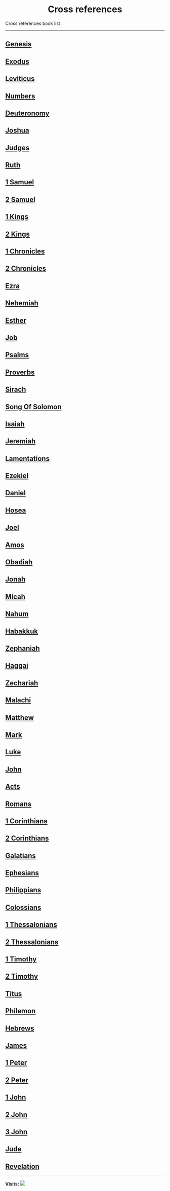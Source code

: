 <div align="center">
  <h1 id="readme">Cross references</h1>
</div>

Cross references book list

---

## [Genesis](md/Gen#readme)
## [Exodus](md/Exo#readme)
## [Leviticus](md/Lev#readme)
## [Numbers](md/Num#readme)
## [Deuteronomy](md/Deu#readme)
## [Joshua](md/Jos#readme)
## [Judges](md/Jdg#readme)
## [Ruth](md/Rut#readme)
## [1 Samuel](md/1Sm#readme)
## [2 Samuel](md/2Sm#readme)
## [1 Kings](md/1Ki#readme)
## [2 Kings](md/2Ki#readme)
## [1 Chronicles](md/1Ch#readme)
## [2 Chronicles](md/2Ch#readme)
## [Ezra](md/1Ez#readme)
## [Nehemiah](md/Neh#readme)
## [Esther](md/Est#readme)
## [Job](md/Job#readme)
## [Psalms](md/Psa#readme)
## [Proverbs](md/Pro#readme)
## [Sirach](md/Sir#readme)
## [Song Of Solomon](md/Sos#readme)
## [Isaiah](md/Isa#readme)
## [Jeremiah](md/Jer#readme)
## [Lamentations](md/Lam#readme)
## [Ezekiel](md/Eze#readme)
## [Daniel](md/Dan#readme)
## [Hosea](md/Hos#readme)
## [Joel](md/Joe#readme)
## [Amos](md/Amo#readme)
## [Obadiah](md/Oba#readme)
## [Jonah](md/Jon#readme)
## [Micah](md/Mic#readme)
## [Nahum](md/Nah#readme)
## [Habakkuk](md/Hab#readme)
## [Zephaniah](md/Zep#readme)
## [Haggai](md/Hag#readme)
## [Zechariah](md/Zec#readme)
## [Malachi](md/Mal#readme)
## [Matthew](md/Mat#readme)
## [Mark](md/Mar#readme)
## [Luke](md/Luk#readme)
## [John](md/Joh#readme)
## [Acts](md/Act#readme)
## [Romans](md/Rom#readme)
## [1 Corinthians](md/1Co#readme)
## [2 Corinthians](md/2Co#readme)
## [Galatians](md/Gal#readme)
## [Ephesians](md/Eph#readme)
## [Philippians](md/Php#readme)
## [Colossians](md/Col#readme)
## [1 Thessalonians](md/1Th#readme)
## [2 Thessalonians](md/2Th#readme)
## [1 Timothy](md/1Ti#readme)
## [2 Timothy](md/2Ti#readme)
## [Titus](md/Tit#readme)
## [Philemon](md/Phm#readme)
## [Hebrews](md/Heb#readme)
## [James](md/Jam#readme)
## [1 Peter](md/1Pe#readme)
## [2 Peter](md/2Pe#readme)
## [1 John](md/1Jo#readme)
## [2 John](md/2Jo#readme)
## [3 John](md/3Jo#readme)
## [Jude](md/Jde#readme)
## [Revelation](md/Rev#readme)


---

**Visits:**
![](https://profile-counter.glitch.me/visitCounter_crossrefsBookList/count.svg)
